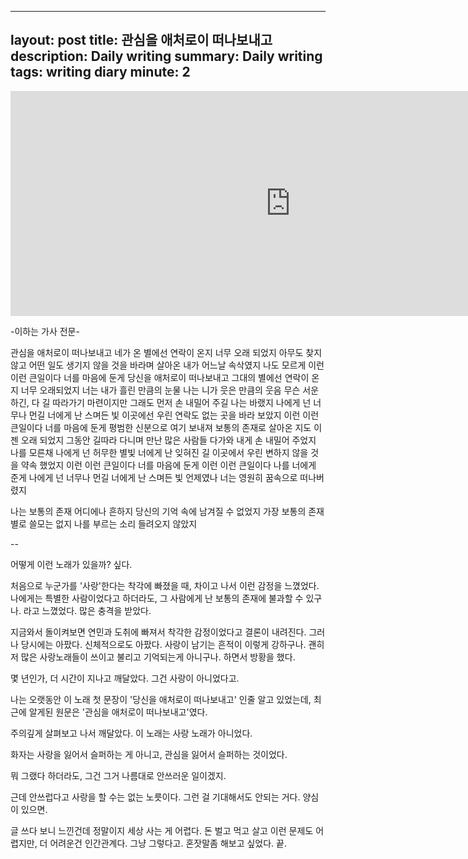 
---
layout: post
title: 관심을 애처로이 떠나보내고
description: Daily writing
summary: Daily writing
tags: writing diary
minute: 2
---
<iframe width="896" height="360" src="https://www.youtube.com/embed/lFAB6EHrQzQ" title="YouTube video player" frameborder="0" allow="accelerometer; autoplay; clipboard-write; encrypted-media; gyroscope; picture-in-picture" allowfullscreen></iframe>

-이하는 가사 전문-

관심을 애처로이 떠나보내고
네가 온 별에선 연락이 온지 너무 오래 되었지
아무도 찾지 않고 어떤 일도 생기지
않을 것을 바라며 살아온 내가
어느날 속삭였지 나도 모르게
이런 이런 큰일이다 너를 마음에 둔게
당신을 애처로이 떠나보내고
그대의 별에선 연락이 온지 너무 오래되었지
너는 내가 흘린 만큼의 눈물
나는 니가 웃은 만큼의 웃음
무슨 서운하긴, 다 길 따라가기 마련이지만
그래도 먼저 손 내밀어 주길 나는 바랬지
나에게 넌 너무나 먼길 너에게 난 스며든 빛
이곳에선 우린 연락도 없는 곳을 바라 보았지
이런 이런 큰일이다 너를 마음에 둔게
평범한 신분으로 여기 보내져
보통의 존재로 살아온 지도 이젠 오래 되었지
그동안 길따라 다니며 만난 많은 사람들
다가와 내게 손 내밀어 주었지 나를 모른채
나에게 넌 허무한 별빛 너에게 난 잊혀진 길
이곳에서 우린 변하지 않을 것을 약속 했었지
이런 이런 큰일이다 너를 마음에 둔게
이런 이런 큰일이다 나를 너에게 준게
나에게 넌 너무나 먼길 너에게 난 스며든 빛
언제였나 너는 영원히 꿈속으로 떠나버렸지

나는 보통의 존재 어디에나 흔하지
당신의 기억 속에 남겨질 수 없었지
가장 보통의 존재 별로 쓸모는 없지
나를 부르는 소리 들려오지 않았지

--

어떻게 이런 노래가 있을까? 싶다.

처음으로 누군가를 '사랑'한다는 착각에 빠졌을 때, 차이고 나서 이런 감정을 느꼈었다.
나에게는 특별한 사람이었다고 하더라도, 그 사람에게 난 보통의 존재에 불과할 수 있구나.
라고 느꼈었다. 
많은 충격을 받았다.

지금와서 돌이켜보면 연민과 도취에 빠져서 착각한 감정이었다고 결론이 내려진다. 
그러나 당시에는 아팠다. 신체적으로도 아팠다.
사랑이 남기는 흔적이 이렇게 강하구나. 괜히 저 많은 사랑노래들이 쓰이고 불리고 기억되는게 아니구나.
하면서 방황을 했다.

몇 년인가, 더 시간이 지나고 깨달았다. 
그건 사랑이 아니었다고.

나는 오랫동안 이 노래 첫 문장이 '당신을 애처로이 떠나보내고' 인줄 알고 있었는데,
최근에 알게된 원문은 '관심을 애처로이 떠나보내고'였다. 

주의깊게 살펴보고 나서 깨달았다.
이 노래는 사랑 노래가 아니었다. 

화자는 사랑을 잃어서 슬퍼하는 게 아니고, 관심을 잃어서 슬퍼하는 것이었다.

뭐 그랬다 하더라도, 그건 그거 나름대로 안쓰러운 일이겠지.

근데 안쓰럽다고 사랑을 할 수는 없는 노릇이다.
그런 걸 기대해서도 안되는 거다. 양심이 있으면.

글 쓰다 보니 느낀건데 정말이지 세상 사는 게 어렵다. 
돈 벌고 먹고 살고 이런 문제도 어렵지만, 더 어려운건 인간관계다.
그냥 그렇다고. 혼잣말좀 해보고 싶었다. 끝.















